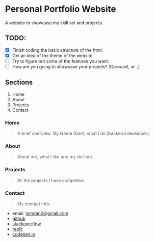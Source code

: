 # Personal Portfolio Website

A website to showcase my skill set and projects.

## TODO:

- [X] Finish coding the basic structure of the html.
- [X] Get an idea of the theme of the website.
- [ ] Try to figure out some of the features you want.
- [ ] How are you going to showcase your projects? (Carousel, or...)

## Sections

1. Home
2. About
3. Projects
4. Contact

###     Home

> A brief overview.
> My Name (Dan), what I do (backend developer).

###     About

> About me, what I like and my skill set.

###     Projects

> All the projects I have completed.

###     Contact

> My contact info.
- email:            lomdan2@gmail.com
- [github](https://github.com/LomDan)
- [stackoverflow](https://stackoverflow.com/users/21099953/lomdan)
- [replit](https://www.replit.com/@LomDan)
- [codepen.io](https://www.codepen.io/@LomDan)
